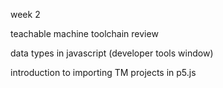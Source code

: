<p>week 2</p>
<p>teachable machine toolchain review</p>
<p>data types in javascript (developer tools window)</p>
<p>introduction to importing TM projects in p5.js</p>
